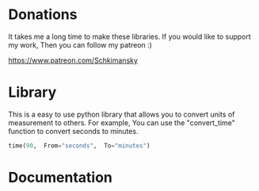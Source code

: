 # Donations
It takes me a long time to make these libraries. If you would like to support my work, Then you can follow my patreon :)

https://www.patreon.com/Schkimansky

# Library
This is a easy to use python library that allows you to convert units of measurement to others. 
For example, You can use the "convert_time" function to convert seconds to minutes. 
```python
time(90,  From="seconds",  To="minutes")
```

# Documentation
